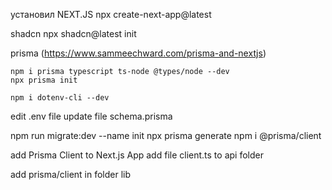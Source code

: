 установил NEXT.JS
    npx create-next-app@latest

shadcn
    npx shadcn@latest init

prisma
    (https://www.sammeechward.com/prisma-and-nextjs)


    npm i prisma typescript ts-node @types/node --dev
    npx prisma init

    npm i dotenv-cli --dev

edit  .env file
update file schema.prisma

npm run migrate:dev --name init
npx prisma generate
npm i @prisma/client


add Prisma Client to Next.js App
add file client.ts to api folder

add prisma/client in folder lib

